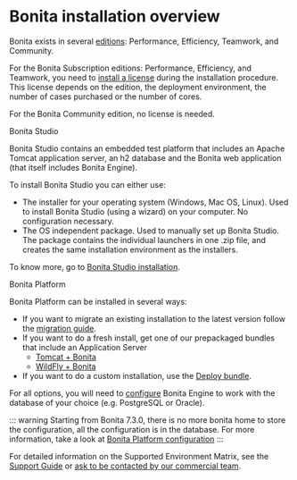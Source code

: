 # Bonita installation overview

Bonita exists in several [editions](http://www.bonitasoft.com/products#versions): Performance, Efficiency, Teamwork, and Community.

For the Bonita Subscription editions: Performance, Efficiency, and Teamwork, you need to [install a license](licenses.md) during the installation procedure. This license depends on the edition, the deployment environment, the number of cases purchased or the number of cores. 

For the Bonita Community edition, no license is needed.

Bonita Studio <!--{.h2}-->

Bonita Studio contains an embedded test platform that includes an Apache Tomcat application server, an h2 database and the Bonita web application (that itself includes Bonita Engine).

To install Bonita Studio you can either use:

* The installer for your operating system (Windows, Mac OS, Linux).
Used to install Bonita Studio (using a wizard) on your computer. No configuration necessary.
* The OS independent package. Used to manually set up Bonita Studio.
The package contains the individual launchers in one .zip file, and creates the same installation environment as the installers.

To know more, go to [Bonita Studio installation](bonita-bpm-studio-installation.md).

<a id="platform"/>

Bonita Platform  <!--{.h2}-->

Bonita Platform can be installed in several ways:

* If you want to migrate an existing installation to the latest version follow the [migration guide](migrate-from-an-earlier-version-of-bonita-bpm.md).
* If you want to do a fresh install, get one of our prepackaged bundles that include an Application Server
    * [Tomcat + Bonita](tomcat-bundle.md)
    * [WildFly + Bonita](wildfly-bundle.md)
* If you want to do a custom installation, use the [Deploy bundle](deploy-bundle.md).


For all options, you will need to [configure](database-configuration.md) Bonita Engine to work with the database of your choice (e.g. PostgreSQL or Oracle).


::: warning
Starting from Bonita 7.3.0, there is no more bonita home to store the configuration, all the configuration is in the database. For more information, take a look at [Bonita Platform configuration](BonitaBPM_platform_setup.md)
:::


For detailed information on the Supported Environment Matrix, see the [Support Guide](https://customer.bonitasoft.com/support-policies) or [ask to be contacted by our commercial team](http://www.bonitasoft.com/contact-us).
